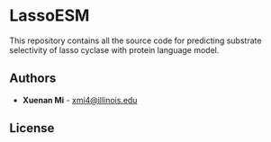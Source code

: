 # LassoESM

This repository contains all the source code for predicting substrate selectivity of lasso cyclase with protein language model.

## Authors

- **Xuenan Mi** - [xmi4@illinois.edu](mailto:xmi4@illinois.edu)

## License
